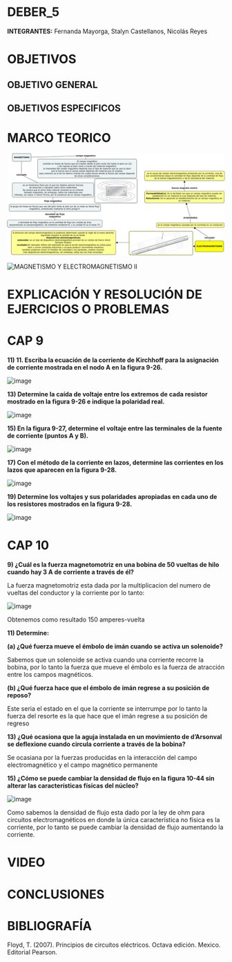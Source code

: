 # DEBER_5


**INTEGRANTES:** Fernanda Mayorga, Stalyn Castellanos, Nicolás Reyes


# OBJETIVOS

## OBJETIVO GENERAL


## OBJETIVOS ESPECIFICOS


# MARCO TEORICO
![](https://github.com/frmayorga/DEBER_5/blob/main/deber%205.jpg)

![MAGNETISMO Y ELECTROMAGNETISMO II](https://user-images.githubusercontent.com/93361435/148613067-8bf94360-63c9-438b-b9a3-90098b242fd8.jpg)


# EXPLICACIÓN Y RESOLUCIÓN DE EJERCICIOS O PROBLEMAS

# CAP 9


**11) 11. Escriba la ecuación de la corriente de Kirchhoff para la asignación de corriente mostrada en el nodo A en la figura 9-26.**

![image](https://user-images.githubusercontent.com/93361435/148613208-6b04a370-73f6-4421-9bcd-2739215a8a89.png)



**13) Determine la caída de voltaje entre los extremos de cada resistor mostrado en la figura 9-26 e indique la polaridad real.**

![image](https://user-images.githubusercontent.com/93361435/148613267-1f6c04b5-1df0-49c7-9403-faa96354c340.png)



**15) En la figura 9-27, determine el voltaje entre las terminales de la fuente de corriente (puntos A y B).**

![image](https://user-images.githubusercontent.com/93361435/148613301-10b93ad1-7518-44f0-a402-f5504e46542b.png)



**17) Con el método de la corriente en lazos, determine las corrientes en los lazos que aparecen en la figura 9-28.**

![image](https://user-images.githubusercontent.com/93361435/148613336-92285c13-10e8-434d-9f6d-79722a4462e0.png)


**19) Determine los voltajes y sus polaridades apropiadas en cada uno de los resistores mostrados en la figura 9-28.**

![image](https://user-images.githubusercontent.com/93361435/148613336-92285c13-10e8-434d-9f6d-79722a4462e0.png)



# CAP 10




**9) ¿Cuál es la fuerza magnetomotriz en una bobina de 50 vueltas de hilo cuando hay 3 A de corriente a través de él?**

La fuerza magnetomotriz esta dada por la multiplicacion del numero de vueltas del conductor y la corriente por lo tanto: 

![image](https://user-images.githubusercontent.com/93361435/148614617-d8678eda-7259-4c40-8c0b-92285158d5da.png)

Obtenemos como resultado 150 amperes-vuelta

**11) Determine:**

**(a) ¿Qué fuerza mueve el émbolo de imán cuando se activa un solenoide?**

Sabemos que un solenoide se activa cuando una corriente recorre la bobina, por lo tanto la fuerza que mueve el émbolo es la fuerza de atracción entre los campos magnéticos.

**(b) ¿Qué fuerza hace que el émbolo de imán regrese a su posición de reposo?**

Este seria el estado en el que la corriente se interrumpe por lo tanto la fuerza del resorte es la que hace que el imán regrese a su posición de regreso

**13) ¿Qué ocasiona que la aguja instalada en un movimiento de d’Arsonval se deflexione cuando circula corriente a través de la bobina?**

Se ocasiana por la fuerzas producidas en la interacción del campo electromagnético y el campo magnético permanente 

**15) ¿Cómo se puede cambiar la densidad de flujo en la figura 10-44 sin alterar las características físicas del núcleo?**

![image](https://user-images.githubusercontent.com/93361435/148614539-153c392f-9dc8-451a-a20a-de7952e87c23.png)

Como sabemos la densidad de flujo esta dado por la ley de ohm para circuitos electromagnéticos en donde la única característica no fisica es la corriente, por lo tanto se puede cambiar la densidad de flujo aumentando la corriente.



# VIDEO



# CONCLUSIONES 


# BIBLIOGRAFÍA

Floyd, T. (2007). Principios de circuitos eléctricos. Octava edición. Mexico. Editorial Pearson.









